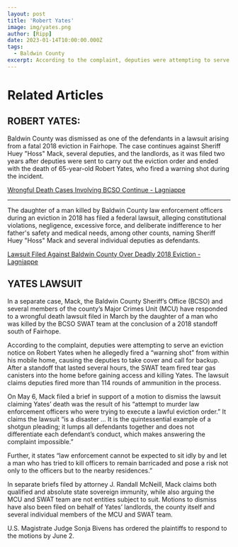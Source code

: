 ```yaml
---
layout: post
title: 'Robert Yates'
image: img/yates.png
author: [Ripp]
date: 2023-01-14T10:00:00.000Z
tags:
  - Baldwin County
excerpt: According to the complaint, deputies were attempting to serve an eviction notice on Robert Yates when he allegedly fired a “warning shot” from within his mobile home
---
```


# Related Articles

## ROBERT YATES:

Baldwin County was dismissed as one of the defendants in a lawsuit arising from a fatal 2018 eviction in Fairhope. The case continues against Sheriff Huey "Hoss" Mack, several deputies, and the landlords, as it was filed two years after deputies were sent to carry out the eviction order and ended with the death of 65-year-old Robert Yates, who fired a warning shot during the incident.

[Wrongful Death Cases Involving BCSO Continue - Lagniappe](https://lagniappemobile.com/wrongful-death-cases-involving-bcso-continue/)

---

The daughter of a man killed by Baldwin County law enforcement officers during an eviction in 2018 has filed a federal lawsuit, alleging constitutional violations, negligence, excessive force, and deliberate indifference to her father's safety and medical needs, among other counts, naming Sheriff Huey "Hoss" Mack and several individual deputies as defendants.

[Lawsuit Filed Against Baldwin County Over Deadly 2018 Eviction - Lagniappe](https://lagniappemobile.com/lawsuit-filed-against-baldwin-county-deputies-over-deadly-2018-eviction/)

## YATES LAWSUIT

In a separate case, Mack, the Baldwin County Sheriff’s Office (BCSO) and several members of the county’s Major Crimes Unit (MCU) have responded to a wrongful death lawsuit filed in March by the daughter of a man who was killed by the BCSO SWAT team at the conclusion of a 2018 standoff south of Fairhope. 

According to the complaint, deputies were attempting to serve an eviction notice on Robert Yates when he allegedly fired a “warning shot” from within his mobile home, causing the deputies to take cover and call for backup. After a standoff that lasted several hours, the SWAT team fired tear gas canisters into the home before gaining access and killing Yates. The lawsuit claims deputies fired more than 114 rounds of ammunition in the process. 

On May 6, Mack filed a brief in support of a motion to dismiss the lawsuit claiming Yates’ death was the result of his “attempt to murder law enforcement officers who were trying to execute a lawful eviction order.” It claims the lawsuit “is a disaster … It is the quintessential example of a shotgun pleading; it lumps all defendants together and does not differentiate each defendant’s conduct, which makes answering the complaint impossible.” 

Further, it states “law enforcement cannot be expected to sit idly by and let a man who has tried to kill officers to remain barricaded and pose a risk not only to the officers but to the nearby residences.” 

In separate briefs filed by attorney J. Randall McNeill, Mack claims both qualified and absolute state sovereign immunity, while also arguing the MCU and SWAT team are not entities subject to suit. Motions to dismiss have also been filed on behalf of Yates’ landlords, the county itself and several individual members of the MCU and SWAT team. 

U.S. Magistrate Judge Sonja Bivens has ordered the plaintiffs to respond to the motions by June 2.
